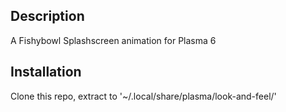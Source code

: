 ## Description
 A Fishybowl Splashscreen animation for Plasma 6
## Installation
 Clone this repo, extract to '~/.local/share/plasma/look-and-feel/'
